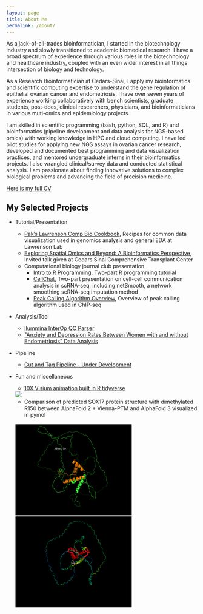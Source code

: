 ```yaml
---
layout: page
title: About Me
permalink: /about/
---
```


As a jack-of-all-trades bioinformatician, I started in the biotechnology industry and slowly transitioned to academic biomedical research. I have a broad spectrum of experience through various roles in the biotechnology and healthcare industry, coupled with an even wider interest in all things intersection of biology and technology.

As a Research Bioinformatician at Cedars-Sinai, I apply my bioinformatics and scientific computing expertise to understand the gene regulation of epithelial ovarian cancer and endometriosis. I have over seven years of experience working collaboratively with bench scientists, graduate students, post-docs, clinical researchers, physicians, and bioinformaticians in various muti-omics and epidemiology projects.

I am skilled in scientific programming (bash, python, SQL, and R) and bioinformatics (pipeline development and data analysis for NGS-based omics) with working knowledge in HPC and cloud computing. I have led pilot studies for applying new NGS assays in ovarian cancer research, developed and documented best programming and data visualization practices, and mentored undergraduate interns in their bioinformatics projects. I also wrangled clinical/survey data and conducted statistical analysis. I am passionate about finding innovative solutions to complex biological problems and advancing the field of precision medicine.

[Here is my full CV](https://docs.google.com/document/d/1A3mFwyfMPDVUobou-9QjZuBgzqNJ1uPiFJv2DtTy7s4/edit?usp=sharing)

## My Selected Projects

* Tutorial/Presentation
    * [Pak’s Lawrenson Comp Bio Cookbook](https://sfpacman.github.io/cookbook/), Recipes for common data visualization used in genomics analysis and general EDA at Lawrenson Lab  
    * [Exploring Spatial Omics and Beyond: A Bioinformatics Perspective](https://docs.google.com/presentation/d/1Lrdtfe8LcJMTi5DYDDfZGdRTv12Z40kNeoz-GXbVqug/edit?usp=sharing), Invited talk given at Cedars Sinai Comprehensive Transplant Center
    * Computational biology journal club presentation  
       *  [Intro to R Programming](https://docs.google.com/presentation/d/19Sekhw5X48jLWXTV9sTCflv2kdV79bQ_fonKEPgMTS0/edit?usp=sharing), Two-part R programming tutorial
       *  [CellChat](https://docs.google.com/presentation/d/1GW3dPAI7_sJjNF_gFELZH1Mu8n8gzqubsLFBjvhTTgc/edit?usp=sharing), Two-part presentation on cell-cell communication analysis in scRNA-seq, including netSmooth, a network smoothing scRNA-seq imputation method
       *  [Peak Calling Algorithm Overview](https://docs.google.com/presentation/d/1MLnAVGTbLU-JyNgL8usEKhJtIthXskJwW8tO4MyFmPc/edit?usp=sharing), Overview of peak calling algorithm used in ChIP-seq
* Analysis/Tool
    *  [Ilummina InterOp QC Parser](https://github.com/sfpacman/Read_InterOp_illumina)
    *  ["Anxiety and Depression Rates Between Women with and without Endometriosis" Data Analysis](https://github.com/sfpacman/BEME_poster/blob/main/poster.ipynb)
* Pipeline
    *  [Cut and Tag Pipeline - Under Development](https://github.com/sfpacman/cut_tag_pipeline_public) 
* Fun and miscellaneous

    * [ 10X Visium animation built in R tidyverse](https://github.com/sfpacman/show_off)

    <img src="https://raw.githubusercontent.com/sfpacman/show_off/main/data/animation.gif">
    <br>
    
    * Comparison of predicted SOX17 protein structure with dimethylated R150 between AlphaFold 2 + Vienna-PTM  and AlphaFold 3 visualized in pymol
    
    <br>

    <img src="https://raw.githubusercontent.com/sfpacman/sfpacman.github.io/master/images/sox17%20(2).gif" width="307" height="240">
    <img src="https://raw.githubusercontent.com/sfpacman/sfpacman.github.io/master/images/SOX17_AF.gif" width="307" height="240">
